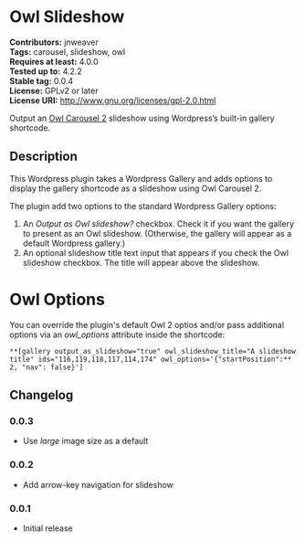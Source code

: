 # Owl Slideshow #
**Contributors:** jnweaver  
**Tags:** carousel, slideshow, owl  
**Requires at least:** 4.0.0  
**Tested up to:** 4.2.2  
**Stable tag:** 0.0.4  
**License:** GPLv2 or later  
**License URI:** http://www.gnu.org/licenses/gpl-2.0.html  

Output an [Owl Carousel 2](http://owlcarousel.owlgraphic.com/) slideshow using Wordpress’s built-in gallery shortcode.

## Description ##

This Wordpress plugin takes a Wordpress Gallery and adds options to display the gallery shortcode as a slideshow using Owl Carousel 2.

The plugin add two options to the standard Wordpress Gallery options:

1. An *Output as Owl slideshow?* checkbox. Check it if you want the gallery to present as an Owl slideshow. (Otherwise, the gallery will appear as a default Wordpress gallery.)
2. An optional slideshow title text input that appears if you check the Owl slideshow checkbox. The title will appear above the slideshow.

# Owl Options #

You can override the plugin's default Owl 2 optios and/or pass additional options via an *owl_options* attribute inside the shortcode:

```
**[gallery output_as_slideshow="true" owl_slideshow_title="A slideshow title" ids="116,119,118,117,114,174" owl_options='{"startPosition":** 2, "nav": false}']  
```

## Changelog ##

### 0.0.3 ###
* Use *large* image size as a default

### 0.0.2 ###
* Add arrow-key navigation for slideshow

### 0.0.1 ###
* Initial release
